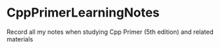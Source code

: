 # CppPrimerLearningNotes
Record all my notes when studying Cpp Primer (5th edition) and related materials
